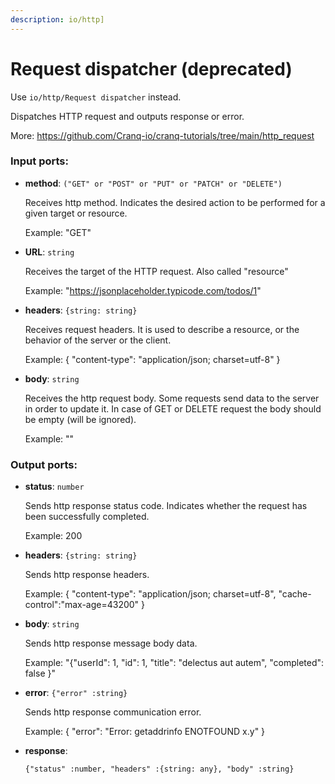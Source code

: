 ```yaml
---
description: io/http]
---
```


# Request dispatcher (deprecated)

Use `io/http/Request dispatcher` instead.

Dispatches HTTP request and outputs response or error.

More: https://github.com/Cranq-io/cranq-tutorials/tree/main/http_request

### Input ports:

* __method__: `("GET" or "POST" or "PUT" or "PATCH" or "DELETE")`

    Receives http method. Indicates the desired action to be performed for a given target or resource.
    
    Example:
    "GET"


* __URL__: `string`

    Receives the target of the HTTP request. Also called "resource" 
    
    Example:
    "https://jsonplaceholder.typicode.com/todos/1"


* __headers__: `{string: string}`

    Receives request headers. It is  used to describe a resource, or the behavior of the server or the client.
    
    Example:
    {
      "content-type": "application/json; charset=utf-8"
    }


* __body__: `string`

    Receives the http request body. Some requests send data to the server in order to update it. In case of GET or DELETE request the body should be empty (will be ignored).
    
    Example:
    ""

### Output ports:

* __status__: `number`

    Sends http response status code. Indicates whether the request has been  successfully completed.
    
    Example:
    200


* __headers__: `{string: string}`

    Sends http response headers.
    
    Example:
    {
    "content-type": "application/json; charset=utf-8",
    "cache-control":"max-age=43200"
    }
    


* __body__: `string`

    Sends http response message body data.
    
    Example:
    "{\"userId\": 1, \"id\": 1, \"title\": \"delectus aut autem\",  \"completed\": false
    }"


* __error__: `{"error" :string}`

    Sends http response communication error.
    
    
    Example:
    {
      "error": "Error: getaddrinfo ENOTFOUND x.y"
    } 


* __response__: 
    ```
    {"status" :number, "headers" :{string: any}, "body" :string}
    ```

